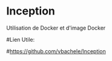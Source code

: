 # Inception
Utilisation de Docker et d'image Docker

#Lien Utile:

  #https://github.com/vbachele/Inception
